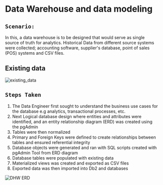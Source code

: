# Data Warehouse and data modeling

## `Scenario:`
In this, a data warehouse is to be designed that would serve as single source of truth for analytics. Historical Data from different source systems were collected; accounting software, supplier's database, point of sales (POS) systems and CSV files.

## Existing data
![existing_data](https://github.com/Arshavin023/Data-Warehouse-design---data-modeling/assets/77532336/6cdc15f3-647a-4191-8d18-10a0eac2cc0a)


## `Steps Taken`
1. The Data Engineer first sought to understand the business use cases for the database e.g analytics, transactional processes, etc.
2. Next Logical database design where entities and attributes were identified, and an entity relationship diagram (ERD) was created using the pgAdmin
3. Tables were then normalized
4. Primary and Foreign Keys were defined to create relationships between tables and ensured referential integrity
5. Database objects were generated and ran with SQL scripts created with pgAdmin Tool from ERD diagram
6. Database tables were populated with existing data
7. Materialized views was created and exported as CSV files
8. Exported data was then imported into Db2 and  databases

![DHW ERD](https://github.com/Arshavin023/Data-Warehouse-design---data-modeling/assets/77532336/bbcdf2a8-200c-4122-a856-578964935008)
